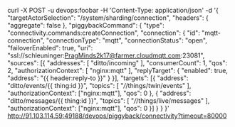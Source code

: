 curl -X POST -u devops:foobar -H 'Content-Type: application/json' -d '{
    "targetActorSelection": "/system/sharding/connection",
    "headers": {
    	"aggregate": false
    },
    "piggybackCommand": {
        "type": "connectivity.commands:createConnection",
        "connection": {
            "id": "mqtt-connection",
            "connectionType": "mqtt",
            "connectionStatus": "open",
            "failoverEnabled": true,
            "uri": "ssl://schleuninger:PragMinds2k17@farmer.cloudmqtt.com:23081",
            "sources": [{
                "addresses": [
                    "ditto/incoming"
                ],
                "consumerCount": 1,
                "qos": 2,
                "authorizationContext": [
                    "nginx:mqtt"
                ],
                "replyTarget": {
                    "enabled": true,
                    "address": "{{ header:reply-to }}"
                }
            }],
            "targets": [{
                "address": "ditto/events/{{ thing:id }}",
                "topics": [
                    "_/_/things/twin/events"
                ],
                "authorizationContext": ["nginx:mqtt"],
                "qos": 0
            },
            {
                "address": "ditto/messages/{{ thing:id }}",
                "topics": [
                    "_/_/things/live/messages"
                ],
                "authorizationContext": ["nginx:mqtt"],
                "qos": 0
            }]
        }
    }
}' http://91.103.114.59:49188/devops/piggyback/connectivity?timeout=80000